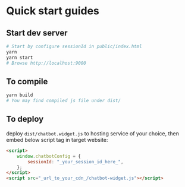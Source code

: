 # Quick start guides

## Start dev server
```bash
# Start by configure sessionId in public/index.html
yarn
yarn start
# Browse http://localhost:9000
```

## To compile
```bash
yarn build
# You may find compiled js file under dist/
```

## To deploy
deploy ```dist/chatbot.widget.js``` to hosting service of your choice, then embed below script tag in target website:
```html
<script>
    window.chatbotConfig = {
        sessionId: "_your_session_id_here_",
    };
</script>
<script src="_url_to_your_cdn_/chatbot-widget.js"></script>
```